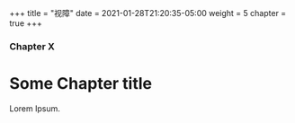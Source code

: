 +++
title = "视障"
date = 2021-01-28T21:20:35-05:00
weight = 5
chapter = true
+++

### Chapter X

# Some Chapter title

Lorem Ipsum.
